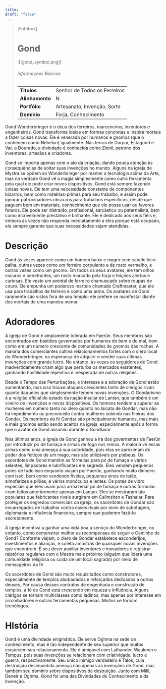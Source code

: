 ```yaml
---
title: 
draft: "false"
---
```

> [!infobox]
> # Gond
> ![[gond_symbol.png]]
> ###### Informações Básicas
> | | |
> | ---- | ---- |
> | **Titulos** | Senhor de Todos os Ferreiros |
> | **Alinhamento** | N |
> | **Portfólio** | Artesanato, Invenção, Sorte |
> | **Domínio** | Forja, Conhecimento |

Gond Wonderbringer é o deus dos ferreiros, marceneiros, inventores e engenheiros. Gond transforma ideias em formas concretas e inspira mortais a fazer coisas novas. Ele é venerado por humanos e gnomos (que o conhecem como Nebelun) igualmente. Nas terras de Durpar, Estagund e Var, o Dourado, a divindade é conhecida como Zionil, patrono dos inventores, artesãos e criadores.

Gond se importa apenas com o ato da criação, dando pouca atenção às consequências de soltar suas invenções no mundo. Alguns na igreja de Mystra se opõem ao Wonderbringer por manter a tecnologia acima da Arte, mas na verdade Gond vê a magia simplesmente como outra ferramenta pela qual ele pode criar novos dispositivos. Gond está sempre fazendo coisas novas. Ele tem uma necessidade constante de componentes bizarros, bem como matérias-primas para seu trabalho, e assim pode ignorar patrocinadores obscuros para trabalhos específicos, desde que paguem bem em materiais, conhecimento que ele possa usar ou favores futuros. Ele pode ser distraído, profissional, sarcástico ou paternalista, bem como incrivelmente prestativo e brilhante. Ele é dedicado aos seus fiéis e, embora às vezes não responda imediatamente a eles porque está ocupado, ele sempre garante que suas necessidades sejam atendidas.

# Descrição
Gond às vezes aparece como um homem baixo e magro com cabelo loiro-palha, outras vezes como um ferreiro corpulento e de rosto vermelho, e outras vezes como um gnomo. Em todos os seus avatares, ele tem olhos escuros e penetrantes, um rosto marcado pela forja e feições alertas e curiosas. Ele veste um avental de ferreiro chamuscado sobre roupas de couro. Ele empunha um poderoso martelo chamado Craftmaster, que ele usa para trabalhos de ferreiro e como uma arma. Os avatares de Gond raramente são vistos fora de seu templo; ele prefere se manifestar diante dos mortais de uma maneira menor.

# Adoradores
A igreja de Gond é amplamente tolerada em Faerûn. Seus membros são encontrados em bastiões governados por humanos do bem e do mal, bem como em um número crescente de comunidades de gnomos das rochas. A maioria dos comerciantes cultiva relacionamentos fortes com o clero local do Wonderbringer, na esperança de adquirir e vender suas últimas invenções com grande lucro. No entanto, às vezes os seguidores de Gond inadvertidamente criam algo que perturba os mercados existentes, ganhando hostilidade repentina e inesperada de outras religiões.

Desde o Tempo das Perturbações, o interesse e a adoração de Gond estão aumentando, mas isso trouxe ataques crescentes tanto de clérigos rivais quanto daqueles que simplesmente temem novas invenções. O Gondarismo é a religião oficial do estado da nação insular de Lantan, que também é um viveiro de invenções e novos dispositivos. Os homens tendem a superar as mulheres em número tanto no clero quanto no laicato de Gondar, mas não há impedimento ou preconceito contra mulheres subindo nas fileiras dos Gondar. Os membros da fé Gondar são principalmente humanos, mas mais e mais gnomos estão sendo aceitos na igreja, especialmente após a forma que o avatar de Gond assumiu durante o Gondswar.

Nos últimos anos, a igreja de Gond ganhou a ira dos governantes de Faerûn por introduzir pó de fumaça e armas de fogo nos reinos. A maioria vê essas armas como uma ameaça à sua autoridade, pois elas se aproximam do poder dos feitiços de um mago, mas são utilizáveis ​​por plebeus. Os sacerdotes de Gond mantêm as fórmulas para pó de fumaça e vários selantes, limpadores e lubrificantes em segredo. Eles vendem pequenos potes de tudo isso enquanto viajam por Faerûn, ganhando muito dinheiro com isso, bem como vendendo fivelas, pequenos sinos de latão, almofarizes e pilões, e vários monóculos e lentes. Os potes de vidro especiais que eles usam para armazenar pó de fumaça e outras fórmulas eram feitos anteriormente apenas em Lantan. Eles se mostraram tão populares que fabricantes rivais surgiram em Calimshan e Tashalar. Para proteger os segredos comerciais da igreja, os sacerdotes de Gondar são encarregados de trabalhar contra esses rivais por meio de sabotagem, diplomacia e influência financeira, sempre que puderem fazê-lo secretamente.

A igreja incentiva a ganhar uma vida boa a serviço do Wonderbringer, no entanto, como demonstrar melhor as recompensas de seguir o Caminho de Gond? Conforme viajam, o clero de Gondar estabelece esconderijos, investimentos e alianças, e coleta amostras de quaisquer novas invenções que encontrem. É seu dever auxiliar inventores e inovadores e registrar relatórios regulares com o Mestre mais próximo (alguém que lidera uma comunidade religiosa ou cuida de um local sagrado) por meio de mensageiros da fé

Os sacerdotes de Gond são muito requisitados como construtores, especialmente de templos abobadados e reforçados dedicados a outros deuses. Por causa desses contratos de engenharia e construção de templos, a fé de Gond está crescendo em riqueza e influência. Alguns clérigos se tornam multiclasses como ladinos, mas apenas por interesse em arrombadores e outras ferramentas pequenas. Muitos se tornam tecnólogos.

# HIstória
Gond é uma divindade enigmática. Ele serve Oghma na sede de conhecimento, mas é tão independente de seu superior que muitos esquecem seu relacionamento. Ele é amigável com Lathander, Waukeen e Tempus, pois suas invenções se relacionam com criatividade, lucro e guerra, respectivamente. Seu único inimigo verdadeiro é Talos, cuja destruição desimpedida ameaça não apenas as invenções de Gond, mas também seu domínio sobre dispositivos de destruição. Junto com Milil, Deneir e Oghma, Gond foi uma das Divindades do Conhecimento e da Invenção.